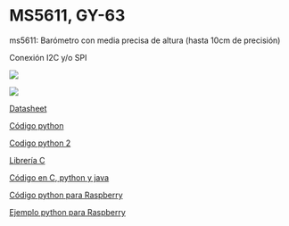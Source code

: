 # MS5611, GY-63 

ms5611: Barómetro con media precisa de altura (hasta 10cm de precisión)

Conexión I2C y/o SPI

![](https://ae01.alicdn.com/kf/H1dced3ec01974c36a772c46f26bb6d83R.jpg)

![](https://ae01.alicdn.com/kf/H0eab8aab3f4f484cb148cdf416eafa271.jpg)

[Datasheet](http://www.meas-spec.com/downloads/MS5611-01BA03.pdf)

[Código python](https://github.com/jfosnight/jonahsystems/tree/master/python)

[Codigo python 2](https://github.com/emlid/Navio/blob/master/Python/navio/ms5611.py)

[Librería C](https://github.com/har-in-air/ms5611)

[Código en C, python y java](https://github.com/ControlEverythingCommunity/MS5611-01BXXX)

[Código python para Raspberry](https://github.com/lntzm/RaspberryBLE_Receive/blob/master/MS5611.py)

[Ejemplo python para Raspberry](http://www.pibits.net/code/raspberry-pi-and-ms5611-barometric-pressure-sensor-example.php)


